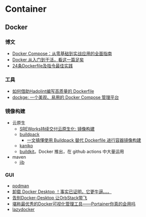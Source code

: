 # Container

## Docker

### 博文

* [Docker Compose：从零基础到实战应用的全面指南](https://mp.weixin.qq.com/s?__biz=MzI4Njc5NjM1NQ==&mid=2247550932&idx=2&sn=14dd8b204396e0c610348f5ef79ab76d&chksm=ebd538f8dca2b1ee64496f2b03f52c0db8b6e71defcc20a8fdb4fcb1bc714ee02c5303acd74b&mpshare=1&scene=1&srcid=01186f6DYLtjDutef1QVXgu9&sharer_shareinfo=bb531484a37fd37a2aaa11fb66d2b57b&sharer_shareinfo_first=66729153512b3afb6a35cfc0ccede27e&version=4.1.10.99312&platform=mac#rd)
* [Docker 从入门到干活，看这一篇足矣](https://mp.weixin.qq.com/s?__biz=MzIwNTc4NTEwOQ==&mid=2247490290&idx=1&sn=33df404403faca2f9fd5406868d7d83b&chksm=972acb88a05d429edfcada9cd1981d4995d690fbe6ddc7a252180a180112c50de6062fc4c020&mpshare=1&scene=1&srcid=1224xJUGJipXOfPqBTHhKq69&sharer_shareinfo=0d994b47d504a8239a98467df567a1a7&sharer_shareinfo_first=0d994b47d504a8239a98467df567a1a7&version=4.1.10.99312&platform=mac#rd)
* [24条Dockerfile及指令最佳实践](https://mp.weixin.qq.com/s?__biz=MzI0NDAzMzIyNQ==&mid=2654077162&idx=1&sn=8731b4cda7269b9ec266ea0346d552e6&chksm=f2a5534cc5d2da5ab24260776cfaf29ddf1f07bd08a6d332ff09f2048a06b7f21ffe5c180f21&mpshare=1&scene=1&srcid=1222e5yS7oGZwbyQFGDceX2E&sharer_shareinfo=d7817f30bf65a5d23153edf3482da484&sharer_shareinfo_first=33f429e11610b0a61eef1136c30ccde3&version=4.1.10.99312&platform=mac#rd)

### 工具

* [如何借助Hadolint编写高质量的 Dockerfile](https://mp.weixin.qq.com/s?__biz=MzUxNTg5NTQ0NA==&mid=2247487536&idx=1&sn=e29e90570e29cb5d37e2e3b1206834d3&chksm=f9aee9cbced960dd9c1041cd7761b36f53be5b95677f752ff2b71223799cad13d5c4bf514f8a&mpshare=1&scene=1&srcid=0307m7GaiK8u2Gq0v3zVvB23&sharer_shareinfo=2d2d8175050792bc337affb9cd067fe4&sharer_shareinfo_first=39f9bd3d36efe63fa7a60cb204d2c4fc&version=4.1.10.99312&platform=mac#rd)
* [dockge: 一个美观、易用的 Docker Compose 管理平台](https://mp.weixin.qq.com/s?__biz=MzkxNjQ4MzMyOA==&mid=2247488288&idx=2&sn=f9bbcab21b40ac140c431dad83debf5f&chksm=c14e6f4ff639e659b2307ecda66b8547b80bd98d1b6ef793cfee7c29bc712d24be3fb10a4a5d&mpshare=1&scene=1&srcid=0207abJ7aJ2TfMnNM2Swdjsb&sharer_shareinfo=3b2aa19d9a45b010ae81269d68958785&sharer_shareinfo_first=7520031a1e659dfa6a8382287a1026eb&version=4.1.10.99312&platform=mac#rd)

### 镜像构建

* 云原生
  * [SREWorks持续交付云原生化: 镜像构建](https://mp.weixin.qq.com/s?__biz=MzUwOTkwNzQxMg==&mid=2247484875&idx=1&sn=8da528f7c771e188422b7b469e243627&chksm=f90a5d70ce7dd466f07a1ef0ec7d02a02e5ddd57945ff74aeedd63de4421dd6f94467fd90aa6&mpshare=1&scene=1&srcid=0319Log6KUiiRltULI5xPrCc&sharer_shareinfo=920cad96220d0f5b248ea4003e4db949&sharer_shareinfo_first=920cad96220d0f5b248ea4003e4db949&version=4.1.10.99312&platform=mac#rd)
  * [buildpack](https://buildpacks.io/)
    * [一文搞懂使用 Buildpack 替代 Dockerfile 进行容器镜像构建](https://mp.weixin.qq.com/s?__biz=MzA4MjM3NzE5MQ==&mid=2649664381&idx=1&sn=7e0b6044365f248214a3256a245a540b&chksm=879cabf5b0eb22e30dd45c96fc1177f02c457931fa3d6b7d0b7270fb696baa181fa9d6f28a46&mpshare=1&scene=1&srcid=1122tblSvcDMKbJq8ozA8Nhu&sharer_shareinfo=63966415ebfc25c423fdaa46d9d1555f&sharer_shareinfo_first=216b7f1947cba45f2939e854643595b8&version=4.1.10.99312&platform=mac#rd)
  * [kaniko](https://github.com/GoogleContainerTools/kaniko)
  * [buildkit](https://docs.docker.com/build/buildkit/)。Docker 推出，在 github actions 中大量运用
* maven
  * [jib](https://github.com/GoogleContainerTools/jib)

### GUI

* [podman](https://podman.io/)
* [卸载 Docker Desktop ！事实已证明，它更牛逼。。。](https://mp.weixin.qq.com/s?__biz=MzUxOTc4NjEyMw==&mid=2247556775&idx=2&sn=610276899e7c851f322ef5d20b73b474&chksm=f9f60543ce818c558770d710fa28ee36d811f59f2ff7ee733fbfc2b07bc77c1c2fb7cafb8ffe&mpshare=1&scene=1&srcid=0501JczE2dX03XMxveX0J8NE&sharer_shareinfo=8018b7eb10a7e7a70cd7a82528461563&sharer_shareinfo_first=8018b7eb10a7e7a70cd7a82528461563&version=4.1.10.99312&platform=mac#rd)
* [告别Docker-Desktop 让OrbStack带飞](https://mp.weixin.qq.com/s?__biz=MzI1ODMxMDA4NA==&mid=2247484601&idx=1&sn=72ac273ffa784cd88b91d1a2006a692d&chksm=ea0b6e12dd7ce704ec089579f73313b987c1a82cbcd4d6f9625ec7112b137b5e978e59a6aefd&mpshare=1&scene=1&srcid=1114pNQg76hGtm5BGRDST5us&sharer_shareinfo=dc7b46fd55a0bffc3140e1dbe5f21cb4&sharer_shareinfo_first=7b6ed561294c21c237d52a3258ca0fc4&version=4.1.10.99312&platform=mac#rd)
* [堪称最优秀的Docker可视化管理工具——Portainer你真的会用吗](https://mp.weixin.qq.com/s?__biz=MzI4Njc5NjM1NQ==&mid=2247552735&idx=1&sn=365951e9a3ee7d65cdc69dbead8e918e&chksm=ebd531f3dca2b8e57fdf54c5ef790d2ef6541a7492ad51f54b76aa52a4c02b07c41195d65b88&mpshare=1&scene=1&srcid=03175tv4LEzQxlvocnAqG8CB&sharer_shareinfo=1b08fe23453718639f78c63b802c7765&sharer_shareinfo_first=ae22cb6c74084bfdcf041f58e2d81161&version=4.1.10.99312&platform=mac#rd)
* [lazydocker](https://github.com/jesseduffield/lazydocker)
